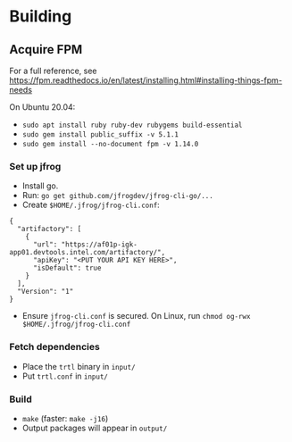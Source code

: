 # Building

## Acquire FPM

For a full reference, see https://fpm.readthedocs.io/en/latest/installing.html#installing-things-fpm-needs

On Ubuntu 20.04:

* `sudo apt install ruby ruby-dev rubygems build-essential`
* `sudo gem install public_suffix -v 5.1.1`
* `sudo gem install --no-document fpm -v 1.14.0`

### Set up jfrog

* Install go.
* Run: `go get github.com/jfrogdev/jfrog-cli-go/...`
* Create `$HOME/.jfrog/jfrog-cli.conf`:
```
{
  "artifactory": [
    {
      "url": "https://af01p-igk-app01.devtools.intel.com/artifactory/",
      "apiKey": "<PUT YOUR API KEY HERE>",
      "isDefault": true
    }
  ],
  "Version": "1"
}
```

* Ensure `jfrog-cli.conf` is secured.  On Linux, run `chmod og-rwx $HOME/.jfrog/jfrog-cli.conf`

### Fetch dependencies

* Place the `trtl` binary in `input/`
* Put `trtl.conf` in `input/`

### Build

* `make` (faster: `make -j16`)
* Output packages will appear in `output/`

